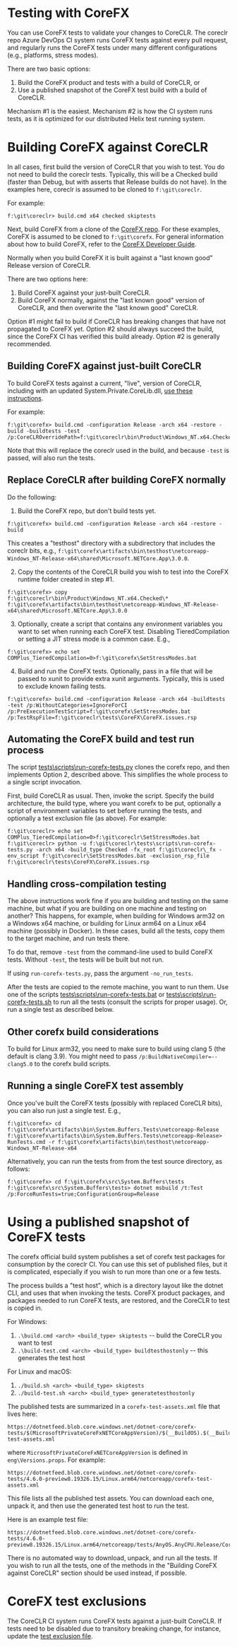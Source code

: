 Testing with CoreFX
===================

You can use CoreFX tests to validate your changes to CoreCLR.
The coreclr repo Azure DevOps CI system runs CoreFX tests against
every pull request, and regularly runs the CoreFX tests under
many different configurations (e.g., platforms, stress modes).

There are two basic options:

1. Build the CoreFX product and tests with a build of CoreCLR, or
2. Use a published snapshot of the CoreFX test build with a build of CoreCLR.

Mechanism #1 is the easiest. Mechanism #2 is how the CI system runs tests,
as it is optimized for our distributed Helix test running system.

# Building CoreFX against CoreCLR

In all cases, first build the version of CoreCLR that you wish to test. You do not need to build the coreclr tests. Typically, this will be a Checked build (faster than Debug, but with asserts that Release builds do not have). In the examples here, coreclr is assumed to be cloned to `f:\git\coreclr`.

For example:
```
f:\git\coreclr> build.cmd x64 checked skiptests
```

Next, build CoreFX from a clone of the [CoreFX repo](https://github.com/dotnet/corefx).
For these examples, CoreFX is assumed to be cloned to `f:\git\corefx`. For general
information about how to build CoreFX, refer to the
[CoreFX Developer Guide](https://github.com/dotnet/corefx/blob/master/Documentation/project-docs/developer-guide.md).

Normally when you build CoreFX it is built against a "last known good" Release version of CoreCLR.

There are two options here:
1. Build CoreFX against your just-built CoreCLR.
2. Build CoreFX normally, against the "last known good" version of CoreCLR, and then overwrite the "last known good" CoreCLR.

Option #1 might fail to build if CoreCLR has breaking changes that have not propagated to CoreFX yet.
Option #2 should always succeed the build, since the CoreFX CI has verified this build already.
Option #2 is generally recommended.

## Building CoreFX against just-built CoreCLR

To build CoreFX tests against a current, "live", version of CoreCLR, including with an updated System.Private.CoreLib.dll,
[use these instructions](https://github.com/dotnet/corefx/blob/master/Documentation/project-docs/developer-guide.md#testing-with-private-coreclr-bits).

For example:
```
f:\git\corefx> build.cmd -configuration Release -arch x64 -restore -build -buildtests -test /p:CoreCLROverridePath=f:\git\coreclr\bin\Product\Windows_NT.x64.Checked
```

Note that this will replace the coreclr used in the build, and because `-test` is passed, will also run the tests.

## Replace CoreCLR after building CoreFX normally

Do the following:

1. Build the CoreFX repo, but don't build tests yet.

```
f:\git\corefx> build.cmd -configuration Release -arch x64 -restore -build
```

This creates a "testhost" directory with a subdirectory that includes the coreclr bits, e.g., `f:\git\corefx\artifacts\bin\testhost\netcoreapp-Windows_NT-Release-x64\shared\Microsoft.NETCore.App\3.0.0`.

2. Copy the contents of the CoreCLR build you wish to test into the CoreFX runtime
folder created in step #1.

```
f:\git\corefx> copy f:\git\coreclr\bin\Product\Windows_NT.x64.Checked\* f:\git\corefx\artifacts\bin\testhost\netcoreapp-Windows_NT-Release-x64\shared\Microsoft.NETCore.App\3.0.0
```

3. Optionally, create a script that contains any environment variables you want to set when running each CoreFX test. Disabling TieredCompilation or setting a JIT stress mode is a common case. E.g.,

```
f:\git\corefx> echo set COMPlus_TieredCompilation=0>f:\git\corefx\SetStressModes.bat
```

4. Build and run the CoreFX tests. Optionally, pass in a file that will be passed to xunit to provide extra xunit arguments. Typically, this is used to exclude known failing tests.

```
f:\git\corefx> build.cmd -configuration Release -arch x64 -buildtests -test /p:WithoutCategories=IgnoreForCI /p:PreExecutionTestScript=f:\git\corefx\SetStressModes.bat /p:TestRspFile=f:\git\coreclr\tests\CoreFX\CoreFX.issues.rsp
```

## Automating the CoreFX build and test run process

The script [tests\scripts\run-corefx-tests.py](https://github.com/dotnet/coreclr/blob/master/tests/scripts/run-corefx-tests.py) clones the corefx repo, and then implements Option 2, described above. This simplifies the whole process to a single script invocation.

First, build CoreCLR as usual. Then, invoke the script. Specify the build architecture, the build type, where you want corefx to be put, optionally a script of environment variables to set before running the tests, and optionally a test exclusion file (as above). For example:

```
f:\git\coreclr> echo set COMPlus_TieredCompilation=0>f:\git\coreclr\SetStressModes.bat
f:\git\coreclr> python -u f:\git\coreclr\tests\scripts\run-corefx-tests.py -arch x64 -build_type Checked -fx_root f:\git\coreclr\_fx -env_script f:\git\coreclr\SetStressModes.bat -exclusion_rsp_file f:\git\coreclr\tests\CoreFX\CoreFX.issues.rsp
```

## Handling cross-compilation testing

The above instructions work fine if you are building and testing on the same machine,
but what if you are building on one machine and testing on another? This happens,
for example, when building for Windows arm32 on a Windows x64 machine,
or building for Linux arm64 on a Linux x64 machine (possibly in Docker).
In these cases, build all the tests, copy them to the target machine, and run tests
there.

To do that, remove `-test` from the command-line used to build CoreFX tests. Without `-test`,
the tests will be built but not run.

If using `run-corefx-tests.py`, pass the argument `-no_run_tests`.

After the tests are copied to the remote machine, you want to run them. Use one of the scripts
[tests\scripts\run-corefx-tests.bat](https://github.com/dotnet/coreclr/blob/master/tests/scripts/run-corefx-tests.bat) or
[tests\scripts\run-corefx-tests.sh](https://github.com/dotnet/coreclr/blob/master/tests/scripts/run-corefx-tests.sh)
to run all the tests (consult the scripts for proper usage). Or, run a single test as described below.

## Other corefx build considerations

To build for Linux arm32, you need to make sure to build using clang 5 (the default is clang 3.9).
You might need to pass `/p:BuildNativeCompiler=--clang5.0` to the corefx build scripts.

## Running a single CoreFX test assembly

Once you've built the CoreFX tests (possibly with replaced CoreCLR bits), you can also run just a single test. E.g.,

```
f:\git\corefx> cd f:\git\corefx\artifacts\bin\System.Buffers.Tests\netcoreapp-Release
f:\git\corefx\artifacts\bin\System.Buffers.Tests\netcoreapp-Release> RunTests.cmd -r f:\git\corefx\artifacts\bin\testhost\netcoreapp-Windows_NT-Release-x64
```

Alternatively, you can run the tests from from the test source directory, as follows:

```
f:\git\corefx> cd f:\git\corefx\src\System.Buffers\tests
f:\git\corefx\src\System.Buffers\tests> dotnet msbuild /t:Test /p:ForceRunTests=true;ConfigurationGroup=Release
```

# Using a published snapshot of CoreFX tests

The corefx official build system publishes a set of corefx test packages for consumption
by the coreclr CI. You can use this set of published files, but it is complicated, especially
if you wish to run more than one or a few tests.

The process builds a "test host", which is a directory layout like the dotnet CLI, and uses that
when invoking the tests. CoreFX product packages, and packages needed to run CoreFX tests,
are restored, and the CoreCLR to test is copied in.

For Windows:

1. `.\build.cmd <arch> <build_type> skiptests` -- build the CoreCLR you want to test
2. `.\build-test.cmd <arch> <build_type> buildtesthostonly` -- this generates the test host

For Linux and macOS:

1. `./build.sh <arch> <build_type> skiptests`
2. `./build-test.sh <arch> <build_type> generatetesthostonly`

The published tests are summarized in a `corefx-test-assets.xml` file that lives here:

```
https://dotnetfeed.blob.core.windows.net/dotnet-core/corefx-tests/$(MicrosoftPrivateCoreFxNETCoreAppVersion)/$(__BuildOS).$(__BuildArch)/$(_TargetGroup)/corefx-test-assets.xml
```

where `MicrosoftPrivateCoreFxNETCoreAppVersion` is defined in `eng\Versions.props`. For example:

```
https://dotnetfeed.blob.core.windows.net/dotnet-core/corefx-tests/4.6.0-preview8.19326.15/Linux.arm64/netcoreapp/corefx-test-assets.xml
```

This file lists all the published test assets. You can download each one, unpack it, and
then use the generated test host to run the test.

Here is an example test file:
```
https://dotnetfeed.blob.core.windows.net/dotnet-core/corefx-tests/4.6.0-preview8.19326.15/Linux.arm64/netcoreapp/tests/AnyOS.AnyCPU.Release/CoreFx.Private.TestUtilities.Tests.zip
```

There is no automated way to download, unpack, and run all the tests. If you wish to run all the tests, one of the methods in the "Building CoreFX against CoreCLR"
section should be used instead, if possible.

# CoreFX test exclusions

The CoreCLR CI system runs CoreFX tests against a just-built CoreCLR. If tests need to be
disabled due to transitory breaking change, for instance, update the
[test exclusion file](https://github.com/dotnet/coreclr/blob/master/tests/CoreFX/CoreFX.issues.rsp).
